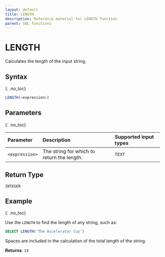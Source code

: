 ```yaml
---
layout: default
title: LENGTH
description: Reference material for LENGTH function
parent: SQL functions
---
```


# LENGTH

Calculates the length of the input string.

## Syntax
{: .no_toc}

```sql
LENGTH(<expression>)
```
## Parameters 
{: .no_toc}

| Parameter      | Description                                  |Supported input types |
| :--------------| :--------------------------------------------|:----------------------|
| `<expression>` | The string for which to return the length.   | `TEXT`           |

## Return Type
`INTEGER` 

## Example
{: .no_toc}

Use the `LENGTH` to find the length of any string, such as: 

```sql
SELECT LENGTH('The Accelerator Cup')
```
Spaces are included in the calculation of the total length of the string. 

**Returns**: `19`

